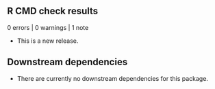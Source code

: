 ## R CMD check results

0 errors | 0 warnings | 1 note

* This is a new release.


## Downstream dependencies

* There are currently no downstream dependencies for this package.
